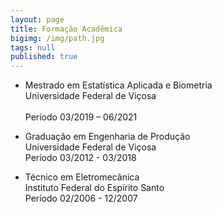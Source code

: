 ```yaml
---
layout: page
title: Formação Acadêmica
bigimg: /img/path.jpg
tags: null
published: true
---
```



- Mestrado em Estatística Aplicada e Biometria     <br> 
Universidade Federal de Viçosa      <br>   
Período 03/2019 – 06/2021        <br>


- Graduação em Engenharia de Produção        <br>
Universidade Federal de Viçosa          <br>
Período 03/2012 - 03/2018        <br>


- Técnico em Eletromecânica        <br>
Instituto Federal do Espírito Santo         <br>
Período 02/2006 - 12/2007      <br>
